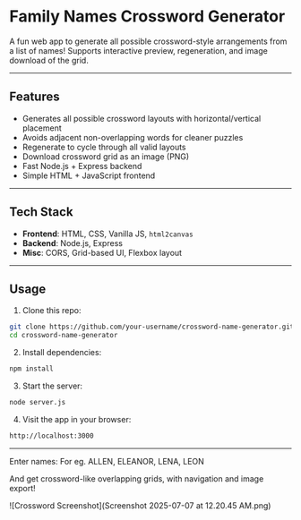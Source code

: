 # Family Names Crossword Generator

A fun web app to generate all possible crossword-style arrangements from a list of names! Supports interactive preview, regeneration, and image download of the grid.

---

## Features

- Generates all possible crossword layouts with horizontal/vertical placement
- Avoids adjacent non-overlapping words for cleaner puzzles
- Regenerate to cycle through all valid layouts
- Download crossword grid as an image (PNG)
- Fast Node.js + Express backend
- Simple HTML + JavaScript frontend

---

## Tech Stack

- **Frontend**: HTML, CSS, Vanilla JS, `html2canvas`
- **Backend**: Node.js, Express
- **Misc**: CORS, Grid-based UI, Flexbox layout

---

## Usage

1. Clone this repo:

```bash
git clone https://github.com/your-username/crossword-name-generator.git
cd crossword-name-generator
```

2. Install dependencies:

```bash
npm install
```

3. Start the server:

```bash
node server.js
```

4. Visit the app in your browser:

```bash
http://localhost:3000
```

--- 

Enter names:
For eg. ALLEN, ELEANOR, LENA, LEON

And get crossword-like overlapping grids, with navigation and image export!

![Crossword Screenshot](Screenshot 2025-07-07 at 12.20.45 AM.png)

